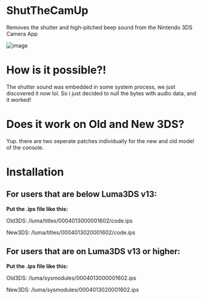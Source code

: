 # ShutTheCamUp
Removes the shutter and high-pitched beep sound from the Nintendo 3DS Camera App

![image](https://github.com/TehFridge/ShutTheCamUp/assets/85436576/e2c71d2a-f0c6-4166-b4f5-c48f268e05a0)
# How is it possible?!
The shutter sound was embedded in some system process, we just discovered it now lol. So i just decided to null the bytes with audio data, and it worked!

# Does it work on Old and New 3DS?
Yup. there are two seperate patches individually for the new and old model of the console.

# Installation

## For users that are below Luma3DS v13:

**Put the .ips file like this:**

Old3DS: /luma/titles/0004013000001602/code.ips

New3DS: /luma/titles/0004013020001602/code.ips

## For users that are on Luma3DS v13 or higher:

**Put the .ips file like this:**

Old3DS: /luma/sysmodules/0004013000001602.ips

New3DS: /luma/sysmodules/0004013020001602.ips
